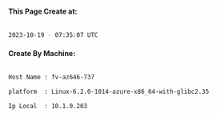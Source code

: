 
   
#### This Page Create at:

```bash

2023-10-19 - 07:35:07 UTC

```

#### Create By Machine:

```bash

Host Name : fv-az646-737

platform  : Linux-6.2.0-1014-azure-x86_64-with-glibc2.35

Ip Local  : 10.1.0.203

```

